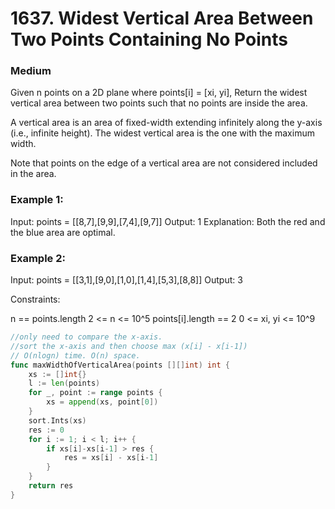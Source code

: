 # 1637. Widest Vertical Area Between Two Points Containing No Points

### Medium

Given n points on a 2D plane where points[i] = [xi, yi], Return the widest vertical area between two points such that no points are inside the area.

A vertical area is an area of fixed-width extending infinitely along the y-axis (i.e., infinite height). The widest vertical area is the one with the maximum width.

Note that points on the edge of a vertical area are not considered included in the area.

### Example 1:

Input: points = [[8,7],[9,9],[7,4],[9,7]]
Output: 1
Explanation: Both the red and the blue area are optimal.

### Example 2:

Input: points = [[3,1],[9,0],[1,0],[1,4],[5,3],[8,8]]
Output: 3

Constraints:

n == points.length
2 <= n <= 10^5
points[i].length == 2
0 <= xi, yi <= 10^9

```go
//only need to compare the x-axis.
//sort the x-axis and then choose max (x[i] - x[i-1])
// O(nlogn) time. O(n) space.
func maxWidthOfVerticalArea(points [][]int) int {
	xs := []int{}
	l := len(points)
	for _, point := range points {
		xs = append(xs, point[0])
	}
	sort.Ints(xs)
	res := 0
	for i := 1; i < l; i++ {
		if xs[i]-xs[i-1] > res {
			res = xs[i] - xs[i-1]
		}
	}
	return res
}
```